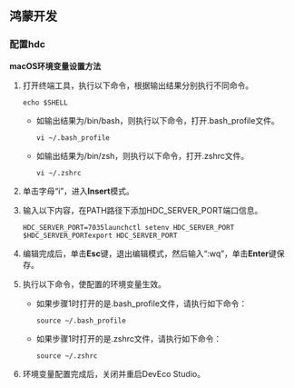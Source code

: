 ## 鸿蒙开发

### 配置hdc

**macOS环境变量设置方法**

1. 打开终端工具，执行以下命令，根据输出结果分别执行不同命令。

   ```shell
   echo $SHELL 
   ```

   - 如输出结果为/bin/bash，则执行以下命令，打开.bash_profile文件。

     ```shell
     vi ~/.bash_profile
     ```

   - 如输出结果为/bin/zsh，则执行以下命令，打开.zshrc文件。

     ```shell
     vi ~/.zshrc
     ```

2. 单击字母“i”，进入**Insert**模式。

3. 输入以下内容，在PATH路径下添加HDC_SERVER_PORT端口信息。

   ```shell
   HDC_SERVER_PORT=7035launchctl setenv HDC_SERVER_PORT $HDC_SERVER_PORTexport HDC_SERVER_PORT
   ```

4. 编辑完成后，单击**Esc**键，退出编辑模式，然后输入“:wq”，单击**Enter**键保存。

5. 执行以下命令，使配置的环境变量生效。

   - 如果步骤1时打开的是.bash_profile文件，请执行如下命令：

     ```shell
     source ~/.bash_profile
     ```

   - 如果步骤1时打开的是.zshrc文件，请执行如下命令：

     ```shell
     source ~/.zshrc
     ```

6. 环境变量配置完成后，关闭并重启DevEco Studio。